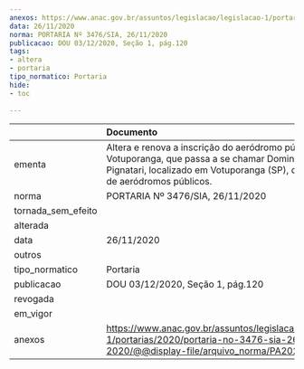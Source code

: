 ```yaml
---
anexos: https://www.anac.gov.br/assuntos/legislacao/legislacao-1/portarias/2020/portaria-no-3476-sia-26-11-2020/@@display-file/arquivo_norma/PA2020-3476.pdf
data: 26/11/2020
norma: PORTARIA Nº 3476/SIA, 26/11/2020
publicacao: DOU 03/12/2020, Seção 1, pág.120
tags:
- altera
- portaria
tipo_normatico: Portaria
hide: 
- toc 
 
---
```


|                    | Documento                                                                                                                                                                   |
|:-------------------|:----------------------------------------------------------------------------------------------------------------------------------------------------------------------------|
| ementa             | Altera e renova a inscrição do aeródromo público Votuporanga, que passa a se chamar Domingos Pignatari, localizado em Votuporanga (SP), do cadastro de aeródromos públicos. |
| norma              | PORTARIA Nº 3476/SIA, 26/11/2020                                                                                                                                            |
| tornada_sem_efeito |                                                                                                                                                                             |
| alterada           |                                                                                                                                                                             |
| data               | 26/11/2020                                                                                                                                                                  |
| outros             |                                                                                                                                                                             |
| tipo_normatico     | Portaria                                                                                                                                                                    |
| publicacao         | DOU 03/12/2020, Seção 1, pág.120                                                                                                                                            |
| revogada           |                                                                                                                                                                             |
| em_vigor           |                                                                                                                                                                             |
| anexos             | https://www.anac.gov.br/assuntos/legislacao/legislacao-1/portarias/2020/portaria-no-3476-sia-26-11-2020/@@display-file/arquivo_norma/PA2020-3476.pdf                        |